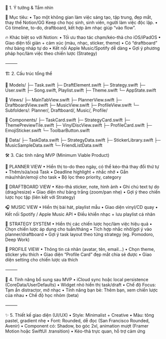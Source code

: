 🧠 1. Ý tưởng & Tầm nhìn

🎯 Mục tiêu:
	•	Tạo một không gian làm việc sáng tạo, tập trung, đẹp mắt, thay thế Notion/GG Keep cho học sinh, sinh viên, người làm việc độc lập.
	•	Có timeline, to-do, draftboard, kết hợp âm nhạc giúp “vào flow”.

🔥 Khác biệt so với Notion:
	•	Tối ưu thao tác chạm/kéo-thả cho iOS/iPadOS
	•	Giao diện tối giản + cảm xúc (màu, nhạc, sticker, theme)
	•	Có “draftboard” như bảng nháp tự do
	•	Kết nối Apple Music/Spotify dễ dàng
	•	Gợi ý phương pháp học/làm việc theo chiến lược (Strategy)

⸻

🏗️ 2. Cấu trúc tổng thể

📁 Models/
    ├─ Task.swift
    ├─ DraftElement.swift
    ├─ Strategy.swift
    ├─ User.swift
    ├─ Song.swift, Playlist.swift
    ├─ Theme.swift
    └─ AppState.swift

📁 Views/
    ├─ MainTabView.swift
    ├─ PlannerView.swift
    ├─ DraftboardView.swift
    ├─ MusicView.swift
    ├─ ProfileView.swift
    └─ Subfolders/: Planner/, Draftboard/, Music/, Profile/

📁 Components/
    ├─ TaskCard.swift
    ├─ StrategyCard.swift
    ├─ ThemePreviewTile.swift
    ├─ VinylDiscView.swift
    ├─ ProfileCard.swift
    ├─ EmojiSticker.swift
    └─ ToolbarButton.swift

📁 Data/
    ├─ TaskData.swift
    ├─ StrategyData.swift
    ├─ StickerLibrary.swift
    ├─ MusicSampleData.swift
    └─ FriendListData.swift

🛠️ 3. Các tính năng MVP (Minimum Viable Product)

📅 PLANNER VIEW
	•	Hiển thị to-do theo ngày, có thể kéo-thả thay đổi thứ tự
	•	Thêm/sửa/xoá Task
	•	Deadline highlight + nhắc nhở
	•	Gắn màu/nhãn/emoji cho task
	•	Bộ lọc theo priority, category

🎨 DRAFTBOARD VIEW
	•	Kéo-thả sticker, note, hình ảnh
	•	Ghi chú text tự do (drag/resize)
	•	Giao diện như bảng trắng (zoom/pan nhẹ)
	•	Gợi ý theo chiến lược học tập (liên kết với Strategy)

🎧 MUSIC VIEW
	•	Hiển thị bài hát, playlist mẫu
	•	Giao diện vinyl/CD quay
	•	Kết nối Spotify / Apple Music API
	•	Điều khiển nhạc + lưu playlist cá nhân

🧠 STRATEGY SYSTEM
	•	Hiển thị các chiến lược học/làm việc hiệu quả
	•	Chọn chiến lược áp dụng cho tuần/tháng
	•	Tích hợp nhắc nhở/gợi ý vào planner/draftboard
	•	Gợi ý task layout theo từng strategy (eg. Pomodoro, Deep Work)

👤 PROFILE VIEW
	•	Thông tin cá nhân (avatar, tên, email…)
	•	Chọn theme, sticker yêu thích
	•	Giao diện “Profile Card” đẹp mắt chia sẻ được
	•	Giao diện setting cho chiến lược ưa thích

⸻

🧩 4. Tính năng bổ sung sau MVP
	•	iCloud sync hoặc local persistence (CoreData/UserDefaults)
	•	Widget nhỏ hiển thị task/draft
	•	Chế độ Focus: Tạm ẩn distractor, mở nhạc
	•	Tính năng bạn bè: Thêm bạn, xem chiến lược của nhau
	•	Chế độ học nhóm (beta)

⸻

✨ 5. Thiết kế giao diện (UI/UX)
	•	Style: Minimalist + Creative
	•	Màu: tông pastel, gradient nhẹ
	•	Font: Rounded, dễ đọc (San Francisco Rounded, Avenir)
	•	Component có: Shadow, bo góc 2xl, animation mượt (Framer Motion hoặc SwiftUI .transition)
	•	Kéo-thả trực quan, hỗ trợ cảm ứng
